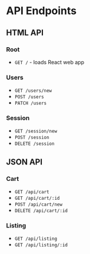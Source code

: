 # API Endpoints

## HTML API

### Root

- `GET /` - loads React web app

### Users

- `GET /users/new`
- `POST /users`
- `PATCH /users`

### Session

- `GET /session/new`
- `POST /session`
- `DELETE /session`

## JSON API

### Cart

- `GET /api/cart`
- `GET /api/cart/:id`
- `POST /api/cart/new`
- `DELETE /api/cart/:id`

### Listing

- `GET /api/listing`
- `GET /api/listing/:id`
